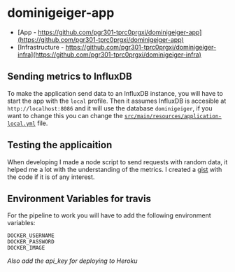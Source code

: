 # dominigeiger-app

* [App - https://github.com/pgr301-tprc0prgxi/dominigeiger-app](https://github.com/pgr301-tprc0prgxi/dominigeiger-app)
* [Infrastructure - https://github.com/pgr301-tprc0prgxi/dominigeiger-infra](https://github.com/pgr301-tprc0prgxi/dominigeiger-infra)

## Sending metrics to InfluxDB

To make the application send data to an InfluxDB instance, you will have to start the app with the `local` profile.
Then it assumes InfluxDB is accesible at `http://localhost:8086` and it will use the database `dominigeiger`, if
you want to change this you can change the [`src/main/resources/application-local.yml`](src/main/resources/application-local.yml#L15-L18)
file.

## Testing the applicaition

When developing I made a node script to send requests with random data, it helped me a lot with the understanding of the metrics.
I created a [gist](https://gist.github.com/pgr301-tprc0prgxi/64baf945011e99bef9b993232282e800) with the code if it is of any interest.

## Environment Variables for travis

For the pipeline to work you will have to add the following environment variables:

```
DOCKER_USERNAME
DOCKER_PASSWORD
DOCKER_IMAGE
```

*Also add the api_key for deploying to Heroku*
